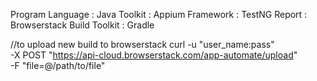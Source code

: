 
Program Language : Java
Toolkit : Appium
Framework : TestNG 
Report : Browserstack
Build Toolkit : Gradle

 //to upload new build to browserstack
 curl -u "user_name:pass" \
 -X POST "https://api-cloud.browserstack.com/app-automate/upload" \
 -F "file=@/path/to/file"